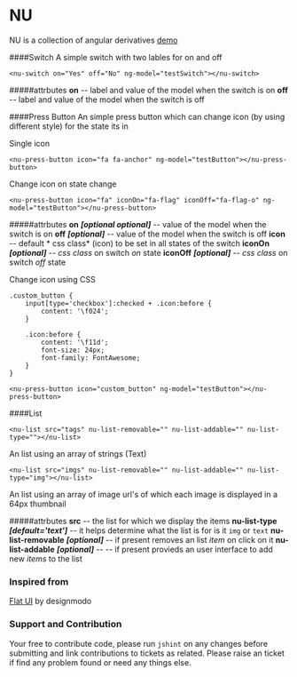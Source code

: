 NU
=====================
NU is a collection of angular derivatives [demo][1]

####Switch
A simple switch with two lables for on and off
```
<nu-switch on="Yes" off="No" ng-model="testSwitch"></nu-switch>
```

#####attrbutes
**on** -- label and value of the model when the switch is on
**off** -- label and value of the model when the switch is off 

####Press Button
An simple press button which can change icon (by using different style) for the state its in

Single icon
```
<nu-press-button icon="fa fa-anchor" ng-model="testButton"></nu-press-button>
```

Change icon on state change
```
<nu-press-button icon="fa" iconOn="fa-flag" iconOff="fa-flag-o" ng-model="testButton"></nu-press-button>
```

#####attrbutes
**on** ***[optional optional]*** -- value of the model when the switch is on
**off** ***[optional]*** -- value of the model when the switch is off
**icon** -- default * css class* (icon) to be set in all states of the switch
**iconOn** ***[optional]*** -- *css class* on switch *on* state
**iconOff** ***[optional]*** -- *css class* on switch *off* state

Change icon using CSS
```
.custom_button {
	input[type='checkbox']:checked + .icon:before {
		content: '\f024';
	}

    .icon:before {
		content: '\f11d';
		font-size: 24px;
		font-family: FontAwesome;
	}
}
```

```
<nu-press-button icon="custom_button" ng-model="testButton"></nu-press-button>
```

####List
```
<nu-list src="tags" nu-list-removable="" nu-list-addable="" nu-list-type=""></nu-list>
```
An list using an array of strings (Text)

```
<nu-list src="imgs" nu-list-removable="" nu-list-addable="" nu-list-type="img"></nu-list>
```
An list using an array of image url's of which each image is displayed in a 64px thumbnail

#####attrbutes
**src** -- the list for which we display the items
**nu-list-type** ***[default='text']*** -- it helps determine what the list is for is it `img` or `text`
**nu-list-removable**  ***[optional]*** -- if present removes an list *item* on click on it
**nu-list-addable** ***[optional]*** -- -- if present provieds an user interface to add new *items* to the list


### Inspired from
[Flat UI][2] by designmodo

### Support and Contribution
Your free to contribute code, please run `jshint` on any changes before submitting and link contributions to tickets as related.
Please raise an ticket if find any problem found or need any things else.


  [1]: http://gkodes.github.io/ngul/
  [2]: http://designmodo.github.io/Flat-UI/
